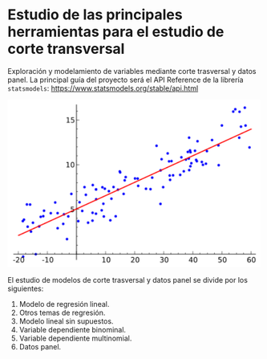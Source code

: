 # Estudio de las principales herramientas para el estudio de corte transversal
Exploración y modelamiento de variables mediante corte trasversal y datos panel. La principal guía del proyecto será el API Reference de la librería `statsmodels`: https://www.statsmodels.org/stable/api.html

<p align="center">
  <img src="figures/lineal_regr.png" width="600">
</p>

El estudio de modelos de corte trasversal y datos panel se divide por los siguientes:
1. Modelo de regresión lineal.
2. Otros temas de regresión.
3. Modelo lineal sin supuestos.
4. Variable dependiente binominal.
5. Variable dependiente multinomial.
6. Datos panel.
